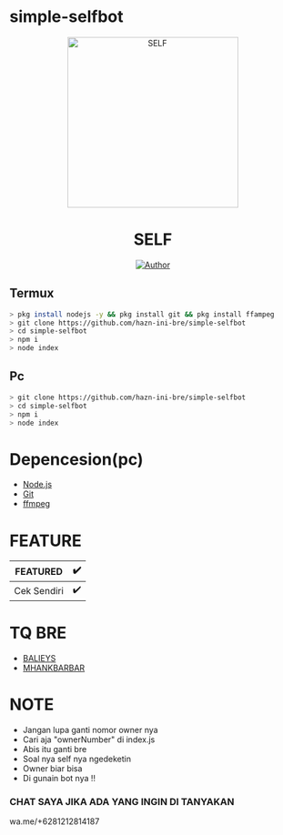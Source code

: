 # simple-selfbot

<div align="center">
<img src="https://i.postimg.cc/9FxKh6TS/png-clipart-anonymous-logo-security-hacker-graphics-anonymous-white-logo-removebg-preview.png" alt="SELF" width="300" />

# SELF

>
>
>
</div>
<p align="center">
  <a href="https://github.com/zhicco442-ini-bre"><img title="Author" src="https://img.shields.io/badge/Author-ZHICCO-red.svg?style=for-the-badge&logo=github" /></a>
</p>

## Termux 
```bash
> pkg install nodejs -y && pkg install git && pkg install ffampeg
> git clone https://github.com/hazn-ini-bre/simple-selfbot
> cd simple-selfbot
> npm i 
> node index
```
## Pc 
```bash
> git clone https://github.com/hazn-ini-bre/simple-selfbot
> cd simple-selfbot
> npm i
> node index
```

# Depencesion(pc)
* [Node.js](https://nodejs.org/en/)
* [Git](https://git-scm.com/downloads)
* [ffmpeg](https://github.com/BtbN/FFmpeg-Builds/releases/download/autobuild-2020-12-08-13-03/ffmpeg-n4.3.1-26-gca55240b8c-win64-gpl-4.3.zip)

# FEATURE
|FEATURED|✔️|
|------|----|
|Cek Sendiri|✔️|

# TQ BRE
* [BALIEYS](https://github.com/adiwajshing/Baileys)
* [MHANKBARBAR](https://github.com/MhankBarBar)

# NOTE 
* Jangan lupa ganti nomor owner nya 
* Cari aja "ownerNumber" di index.js
* Abis itu ganti bre
* Soal nya self nya ngedeketin 
* Owner biar bisa 
* Di gunain bot nya !!

### CHAT SAYA JIKA ADA YANG INGIN DI TANYAKAN
wa.me/+6281212814187
